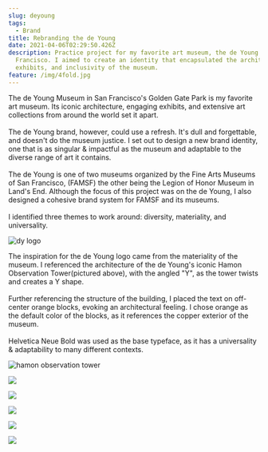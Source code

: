 ```yaml
---
slug: deyoung
tags:
  - Brand
title: Rebranding the de Young
date: 2021-04-06T02:29:50.426Z
description: Practice project for my favorite art museum, the de Young in San
  Francisco. I aimed to create an identity that encapsulated the architecture,
  exhibits, and inclusivity of the museum.
feature: /img/4fold.jpg
---
```

The de Young Museum in San Francisco's Golden Gate Park is my favorite art museum. Its iconic architecture, engaging exhibits, and extensive art collections from around the world set it apart.\
\
The de Young brand, however, could use a refresh. It's dull and forgettable, and doesn't do the museum justice. I set out to design a new brand identity, one that is as singular & impactful as the museum and adaptable to the diverse range of art it contains.\
\
The de Young is one of two museums organized by the Fine Arts Museums of San Francisco, (FAMSF) the other being the Legion of Honor Museum in Land's End. Although the focus of this project was on the de Young, I also designed a cohesive brand system for FAMSF and its museums.\
\
I identified three themes to work around: diversity, materiality, and universality.

![dy logo](https://uploads-ssl.webflow.com/5e55af470a9ef4337ccf36b2/5e55af470a9ef42fd4cf3766_Asset%2016.svg)

The inspiration for the de Young logo came from the materiality of the museum. I referenced the architecture of the de Young's iconic Hamon Observation Tower(pictured above), with the angled "Y", as the tower twists and creates a Y shape.\
\
Further referencing the structure of the building, I placed the text on off-center orange blocks, evoking an architectural feeling. I chose orange as the default color of the blocks, as it references the copper exterior of the museum.\
\
Helvetica Neue Bold was used as the base typeface, as it has a universality & adaptability to many different contexts.

![hamon observation tower](/img/dy.jpeg)

![](/img/cover.jpg)

![](/img/dybillboard.jpeg)

![](/img/dytote.jpeg)



![](/img/dycoffee.jpeg)

![](/img/dycard.jpeg)